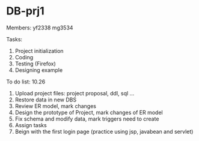 DB-prj1
=======
Members:
yf2338
mg3534

Tasks:
1. Project initialization
2. Coding
3. Testing (Firefox)
4. Designing example


To do list:
10.26
1. Upload project files: project proposal, ddl, sql ...
2. Restore data in new DBS
3. Review ER model, mark changes
4. Design the prototype of Project, mark changes of ER model
5. Fix schema and modify data, mark triggers need to create
6. Assign tasks
7. Beign with the first login page (practice using jsp, javabean and servlet)
